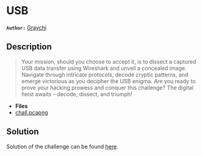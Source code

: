 # USB

**`Author:`** [Graychi](https://github.com/NassimMansouri)

## Description

  > Your mission, should you choose to accept it, is to dissect a captured USB data transfer using Wireshark and unveil a concealed image. Navigate through intricate protocols, decode cryptic patterns, and emerge victorious as you decipher the USB enigma. Are you ready to prove your hacking prowess and conquer this challenge? The digital heist awaits – decode, dissect, and triumph!

- **Files** 
- [chall.pcapng](./challenge/chall.pcapng) 

## Solution

Solution of the challenge can be found [here](solution/).


